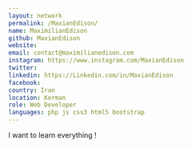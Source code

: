 ```yaml
---
layout: network
permalink: /MaxianEdison/
name: MaximilianEdison
github: MaxianEdison
website:
email: contact@maximilianedison.com
instagram: https://www.instagram.com/MaxianEdison
twitter:
linkedin: https://Linkedin.com/in/MaxianEdison
facebook:
country: Iran
location: Kerman
role: Web Developer
languages: php js css3 html5 bootstrap
---
```


I want to learn everything !

